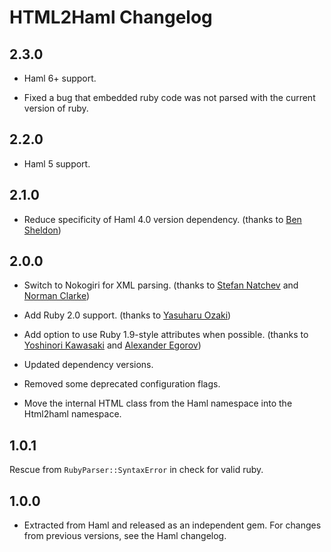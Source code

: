 # HTML2Haml Changelog

## 2.3.0

* Haml 6+ support.

* Fixed a bug that embedded ruby code was not parsed with the current version of ruby.

## 2.2.0

* Haml 5 support.

## 2.1.0

* Reduce specificity of Haml 4.0 version dependency.
  (thanks to [Ben Sheldon](https://github.com/bensheldon))

## 2.0.0

* Switch to Nokogiri for XML parsing.
  (thanks to [Stefan Natchev](https://github.com/snatchev) and [Norman
  Clarke](https://github.com/norman))

* Add Ruby 2.0 support.
  (thanks to [Yasuharu Ozaki](https://github.com/yasuoza))

* Add option to use Ruby 1.9-style attributes when possible.
  (thanks to [Yoshinori Kawasaki](https://github.com/luvtechno) and
  [Alexander Egorov](https://github.com/qatsi))

* Updated dependency versions.

* Removed some deprecated configuration flags.

* Move the internal HTML class from the Haml namespace into the Html2haml
  namespace.

## 1.0.1

Rescue from `RubyParser::SyntaxError` in check for valid ruby.

## 1.0.0

* Extracted from Haml and released as an independent gem. For changes from
  previous versions, see the Haml changelog.
